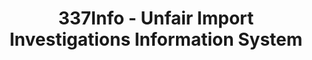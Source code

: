 ---
layout: default
bigquery: https://console.cloud.google.com/bigquery?p=patents-public-data&d=usitc_investigations&page=dataset&project=sheets-management-319211
citation: US International Trade Commission 337Info Unfair Import Investigations Information
  System
contributors: US International Trade Comission
cost: None
description: US International Trade Commission 337Info Unfair Import Investigations
  Information System contains data on investigations done under Section 337. Section
  337 declares the infringement of certain statutory intellectual property rights
  and other forms of unfair competition in import trade to be unlawful practices.
  Most Section 337 investigations involve allegations of patent or registered trademark
  infringement.
documentation: FAQ and tutorial available on the site
last_edit: Mon, 04 Apr 2022 19:10:40 GMT
location: https://pubapps2.usitc.gov/337external/
maintained_by: US International Trade Comission
schema_fields: '[''markmanHearing'', ''ouiiParticipation'', ''finalIdOnViolationIssue'',
  ''gcAttorney'', ''dateOfPublicationFrNotice'', ''trademarkNumbers'', ''issueDateOtherNonFinal'',
  ''startDateMarkmanHearing'', ''currentActiveALJ'', ''patentNumber'', ''teoProceedingInvolved'',
  ''finalIdOnViolationDue'', ''internalRemand'', ''teoIdIssueDate'', ''respondent'',
  ''actualEndDateEvidHear'', ''finalDetViolation'', ''teoIdDueDate'', ''patentNumbers'',
  ''aljAssigned'', ''scheduledStartDateEvidHear'', ''teoReliefGranted'', ''investigationType'',
  ''id'', ''finalDetNoViolation'', ''lastUpdated'', ''copyrightNumbers'', ''targetDate'',
  ''htsNumbers'', ''complainant'', ''endDateMarkmanHearing'', ''actualStartDateEvidHear'',
  ''investigationNo'', ''publication_number'', ''dateCreated'', ''scheduledEndDateEvidHear'',
  ''reportingRequirements'', ''investigationTermDate'', ''title'', ''docketNo'', ''dateComplaintFiled'',
  ''ouiiAttorney'', ''invUnfairAct'', ''cafcAppeals'', ''currentStatus'']'
shortname: unfair_import_investigations
tags:
- import
- legal
- trade
timeframe: 2008-2021 (prior to 2008 downloadable as a JSON file)
title: 337Info - Unfair Import Investigations Information System
uuid: 2721f5ec-e599-4890-9265-9706719fc71e
---